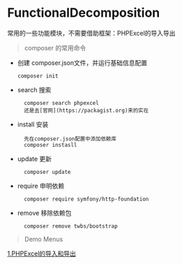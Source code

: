 # FunctionalDecomposition
常用的一些功能模块，不需要借助框架：PHPExcel的导入导出

> composer 的常用命令

- 创建 composer.json文件，并运行基础信息配置
 
      composer init 
    
- search 搜索
 
        composer search phpexcel
        还是去[官网](https://packagist.org)来的实在
    
- install 安装
   
        先在composer.json配置中添加依赖库
        composer instasll
    
- update 更新

        composer update 
- require 申明依赖

        composer require symfony/http-foundation


- remove 移除依赖包 

        composer remove twbs/bootstrap


> Demo Menus 

[1.PHPExcel的导入和导出](./application/demo_phpexcel)

